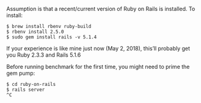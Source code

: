 Assumption is that a recent/current version of Ruby on Rails is installed.
To install:

    $ brew install rbenv ruby-build
    $ rbenv install 2.5.0
    $ sudo gem install rails -v 5.1.4

If your experience is like mine just now (May 2, 2018), this’ll probably get you Ruby 2.3.3 and Rails 5.1.6

Before running benchmark for the first time, you might need to prime the gem pump:

    $ cd ruby-on-rails
    $ rails server
    ^C

